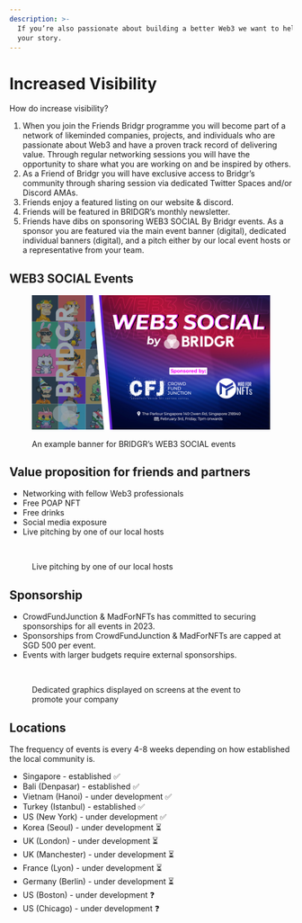 ```yaml
---
description: >-
  If you’re also passionate about building a better Web3 we want to help share
  your story.
---
```


# Increased Visibility

How do increase visibility?

1. When you join the Friends Bridgr programme you will become part of a network of likeminded companies, projects, and individuals who are passionate about Web3 and have a proven track record of delivering value. Through regular networking sessions you will have the opportunity to share what you are working on and be inspired by others.&#x20;
2. As a Friend of Bridgr you will have exclusive access to Bridgr’s community through sharing session via dedicated Twitter Spaces and/or Discord AMAs.
3. Friends enjoy a featured listing on our website & discord.
4. Friends will be featured in BRIDGR’s monthly newsletter.
5. Friends have dibs on sponsoring WEB3 SOCIAL By Bridgr events. As a sponsor you are featured via the main event banner (digital), dedicated individual banners (digital), and a pitch either by our local event hosts or a representative from your team.

## WEB3 SOCIAL Events

<figure><img src="../../.gitbook/assets/bridgr-1920.jpg" alt=""><figcaption><p>An example banner for BRIDGR’s WEB3 SOCIAL events</p></figcaption></figure>

## Value proposition for friends and partners

* Networking with fellow Web3 professionals
* Free POAP NFT
* Free drinks
* Social media exposure
* Live pitching by one of our local hosts

<figure><img src="https://lh6.googleusercontent.com/XE3DjVG0RQvsj2DWk_iVq0VGIsH-mqQQxuEOjXpUGrofVZJHaILeg19Xj69g9bElVV73UAiEE4B2RjZtTFbr2U7C9t4fP67zm2d8ZggiV_i6cetCAGfL_gERZj9Q5AU7rY0K6hkWbU24L3gVNfL2TyA" alt=""><figcaption><p>Live pitching by one of our local hosts</p></figcaption></figure>

## Sponsorship

* CrowdFundJunction & MadForNFTs has committed to securing sponsorships for all events in 2023.
* Sponsorships from CrowdFundJunction & MadForNFTs are capped at SGD 500 per event.
* Events with larger budgets require external sponsorships.

<figure><img src="https://lh4.googleusercontent.com/od1D67tsxnTg2-GV2QmYqfZ-IM1EHPB5JegCzrHhRNifj8LnbzrmwiNS1JfW38NJWtg_2bpYCFiDzTOcCur8zzfVlvmS3G3Dt0w4N_-902Atse2dPL7fzPB7CDool3iZfWuUwVX75GUcC6MpktAKaFQ" alt=""><figcaption><p>Dedicated graphics displayed on screens at the event to promote your company</p></figcaption></figure>

## Locations

The frequency of events is every 4-8 weeks depending on how established the local community is.&#x20;

* Singapore - established ✅
* Bali (Denpasar) - established ✅
* Vietnam (Hanoi) - under development ✅
* Turkey (Istanbul) - established ✅
* US (New York) - under development ✅
* Korea (Seoul) - under development ⏳
* UK (London) - under development ⏳
* UK (Manchester) - under development ⏳
* France (Lyon) - under development ⏳
* Germany (Berlin) - under development ⏳
* US (Boston) - under development ❓
* US (Chicago) - under development ❓
